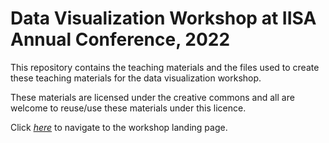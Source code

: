 # Data Visualization Workshop at IISA Annual Conference, 2022

This repository contains the teaching materials and the files used to create these teaching materials for the data visualization workshop.

These materials are licensed under the creative commons and all are welcome to reuse/use these materials under this licence.

Click _[here](https://ayushbipinpatel.github.io/iisa-2022-viz-workshop/)_ to navigate to the workshop landing page.
